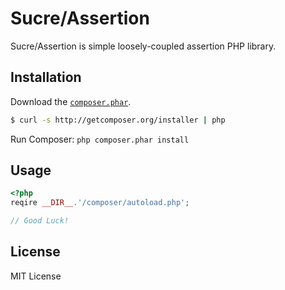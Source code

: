 Sucre/Assertion
===============

Sucre/Assertion is simple loosely-coupled assertion PHP library.

Installation
--------------------

Download the [`composer.phar`](http://getcomposer.org/composer.phar).

``` sh
$ curl -s http://getcomposer.org/installer | php
```

Run Composer: `php composer.phar install`

Usage
--------------------
```php
<?php
reqire __DIR__.'/composer/autoload.php';

// Good Luck!
```

License
--------------------
MIT License

